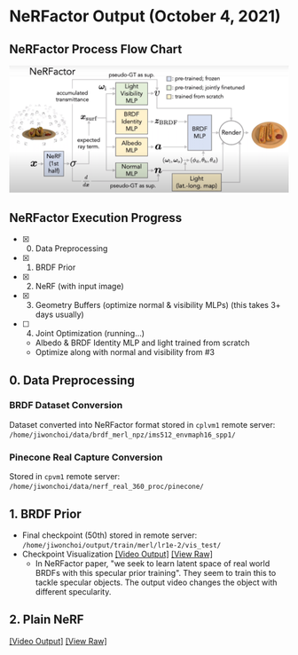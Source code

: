 # NeRFactor Output (October 4, 2021)
## NeRFactor Process Flow Chart
![](nerfactor-diagram.png "NeRFactor Flow")

## NeRFactor Execution Progress
- [x] 0. Data Preprocessing
- [x] 1. BRDF Prior
- [x] 2. NeRF (with input image)
- [x] 3. Geometry Buffers (optimize normal & visibility MLPs) (this takes 3+ days usually)
- [ ] 4. Joint Optimization (running...)
    * Albedo & BRDF Identity MLP and light trained from scratch
    * Optimize along with normal and visibility from #3

## 0. Data Preprocessing
### BRDF Dataset Conversion
Dataset converted into NeRFactor format stored in `cplvm1` remote server: `/home/jiwonchoi/data/brdf_merl_npz/ims512_envmaph16_spp1/`

### Pinecone Real Capture Conversion
Stored in `cpvm1` remote server: `/home/jiwonchoi/data/nerf_real_360_proc/pinecone/`

## 1. BRDF Prior
* Final checkpoint (50th) stored in remote server: `/home/jiwonchoi/output/train/merl/lr1e-2/vis_test/`
* Checkpoint Visualization [[Video Output]](https://user-images.githubusercontent.com/25876799/136686841-0200b2b8-87d8-47b6-934d-05dcfcf984a5.mp4)
[[View Raw]](../nerfactor_output/brdf_prior/ckpt-50.mp4)
  * In NeRFactor paper, "we seek to learn latent space of real world BRDFs with this specular prior training". They seem to train this to tackle specular objects. The output video changes the object with different specularity.

## 2. Plain NeRF
[[Video Output]](https://user-images.githubusercontent.com/25876799/136686908-e105bdc7-e7f1-4be5-a04f-2768a32a01be.mp4)
[[View Raw]](../nerfactor_output/nerf_pinecone/ckpt-20.mp4)

